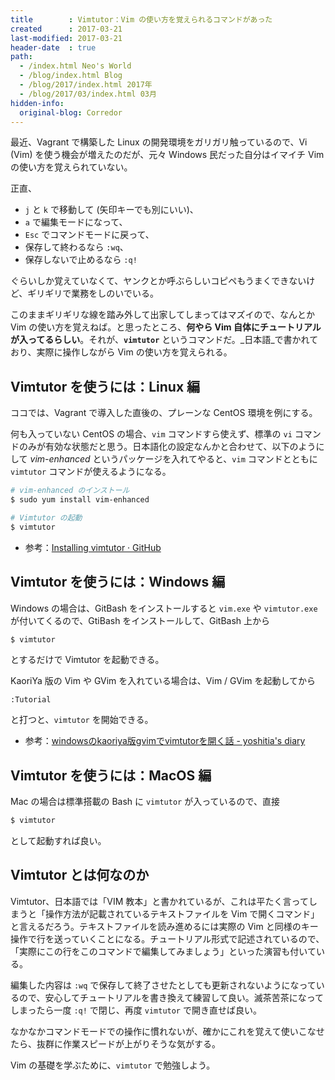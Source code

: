 ```yaml
---
title        : Vimtutor：Vim の使い方を覚えられるコマンドがあった
created      : 2017-03-21
last-modified: 2017-03-21
header-date  : true
path:
  - /index.html Neo's World
  - /blog/index.html Blog
  - /blog/2017/index.html 2017年
  - /blog/2017/03/index.html 03月
hidden-info:
  original-blog: Corredor
---
```


最近、Vagrant で構築した Linux の開発環境をガリガリ触っているので、Vi (Vim) を使う機会が増えたのだが、元々 Windows 民だった自分はイマイチ Vim の使い方を覚えられていない。

正直、

- `j` と `k` で移動して (矢印キーでも別にいい)、
- `a` で編集モードになって、
- `Esc` でコマンドモードに戻って、
- 保存して終わるなら `:wq`、
- 保存しないで止めるなら `:q!`

ぐらいしか覚えていなくて、ヤンクとか呼ぶらしいコピペもうまくできないけど、ギリギリで業務をしのいでいる。

このままギリギリな線を踏み外して出家してしまってはマズイので、なんとか Vim の使い方を覚えねば。と思ったところ、__何やら Vim 自体にチュートリアルが入ってるらしい__。それが、__`vimtutor`__ というコマンドだ。_日本語_で書かれており、実際に操作しながら Vim の使い方を覚えられる。

## Vimtutor を使うには：Linux 編

ココでは、Vagrant で導入した直後の、プレーンな CentOS 環境を例にする。

何も入っていない CentOS の場合、`vim` コマンドすら使えず、標準の `vi` コマンドのみが有効な状態だと思う。日本語化の設定なんかと合わせて、以下のようにして _vim-enhanced_ というパッケージを入れてやると、`vim` コマンドとともに `vimtutor` コマンドが使えるようになる。

```bash
# vim-enhanced のインストール
$ sudo yum install vim-enhanced

# Vimtutor の起動
$ vimtutor
```

- 参考：[Installing vimtutor · GitHub](https://gist.github.com/msanroman/1160909)

## Vimtutor を使うには：Windows 編

Windows の場合は、GitBash をインストールすると `vim.exe` や `vimtutor.exe` が付いてくるので、GtiBash をインストールして、GitBash 上から

```bash
$ vimtutor
```

とするだけで Vimtutor を起動できる。

KaoriYa 版の Vim や GVim を入れている場合は、Vim / GVim を起動してから

```vim
:Tutorial
```

と打つと、`vimtutor` を開始できる。

- 参考：[windowsのkaoriya版gvimでvimtutorを開く話 - yoshitia's diary](http://yoshitia.hatenablog.com/entry/2016/10/22/145003)

## Vimtutor を使うには：MacOS 編

Mac の場合は標準搭載の Bash に `vimtutor` が入っているので、直接

```bash
$ vimtutor
```

として起動すれば良い。

## Vimtutor とは何なのか

Vimtutor、日本語では「VIM 教本」と書かれているが、これは平たく言ってしまうと「操作方法が記載されているテキストファイルを Vim で開くコマンド」と言えるだろう。テキストファイルを読み進めるには実際の Vim と同様のキー操作で行を送っていくことになる。チュートリアル形式で記述されているので、「実際にこの行をこのコマンドで編集してみましょう」といった演習も付いている。

編集した内容は `:wq` で保存して終了させたとしても更新されないようになっているので、安心してチュートリアルを書き換えて練習して良い。滅茶苦茶になってしまったら一度 `:q!` で閉じ、再度 `vimtutor` で開き直せば良い。

なかなかコマンドモードでの操作に慣れないが、確かにこれを覚えて使いこなせたら、抜群に作業スピードが上がりそうな気がする。

Vim の基礎を学ぶために、`vimtutor` で勉強しよう。
